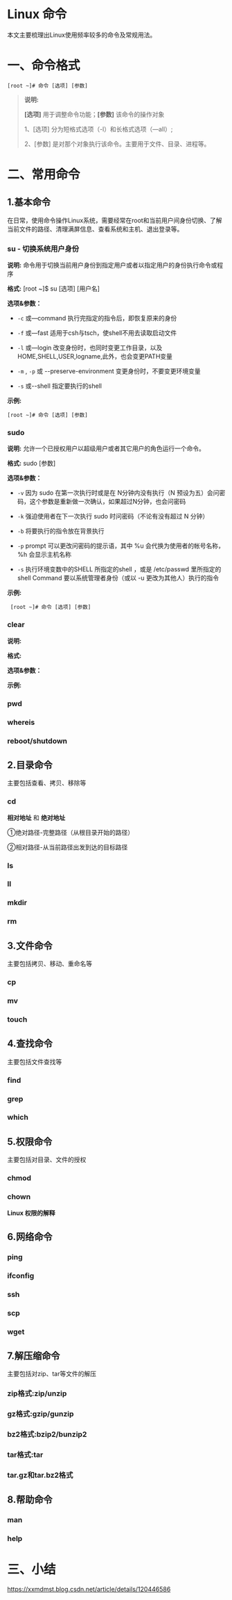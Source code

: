 # Linux 命令

本文主要梳理出Linux使用频率较多的命令及常规用法。

# 一、命令格式

```Shell
[root ~]# 命令 [选项] [参数]
```

> **说明:**
>
> **[选项]** 用于调整命令功能；**[参数]** 该命令的操作对象
>
> 1、[选项] 分为短格式选项（-l）和长格式选项（—all）;
>
> 2、[参数] 是对那个对象执行该命令。主要用于文件、目录、进程等。

# 二、常用命令

## 1.基本命令

在日常，使用命令操作Linux系统，需要经常在root和当前用户间身份切换、了解当前文件的路径、清理满屏信息、查看系统和主机、退出登录等。

### su - 切换系统用户身份

**说明:**  命令用于切换当前用户身份到指定用户或者以指定用户的身份执行命令或程序

**格式:**  [root ~]$ su [选项] [用户名]

**选项&参数：**

- `-c` 或—command 执行完指定的指令后，即恢复原来的身份

- `-f` 或—fast 适用于csh与tsch，使shell不用去读取启动文件

- `-l` 或—login 改变身份时，也同时变更工作目录，以及HOME,SHELL,USER,logname,此外，也会变更PATH变量

- `-m` , `-p` 或 --preserve-environment 变更身份时，不要变更环境变量

- `-s` 或--shell 指定要执行的shell

**示例:**

```shell
[root ~]# 命令 [选项] [参数] 
```

### sudo

**说明:** 允许一个已授权用户以超级用户或者其它用户的角色运行一个命令。

**格式:** sudo [参数]

**选项&参数：**

- `-v` 因为 sudo 在第一次执行时或是在 N分钟内没有执行（N 预设为五）会问密码，这个参数是重新做一次确认，如果超过N分钟，也会问密码

- `-k` 强迫使用者在下一次执行 sudo 时问密码（不论有没有超过 N 分钟）

- `-b` 将要执行的指令放在背景执行

- `-p` prompt 可以更改问密码的提示语，其中 %u 会代换为使用者的帐号名称，%h 会显示主机名称

- `-s` 执行环境变数中的SHELL 所指定的shell ，或是 /etc/passwd 里所指定的 shell Command 要以系统管理者身份（或以 -u 更改为其他人）执行的指令

**示例:**

```shell
 [root ~]# 命令 [选项] [参数] 
```

### clear

**说明:**

**格式:**

**选项&参数：**

**示例:**

### pwd

### whereis

### reboot/shutdown

## 2.目录命令

主要包括查看、拷贝、移除等

### cd

**相对地址** 和 **绝对地址**

①绝对路径-完整路径（从根目录开始的路径）

②相对路径-从当前路径出发到达的目标路径

### ls

### ll

### mkdir

### rm

## 3.文件命令

主要包括拷贝、移动、重命名等

### cp

### mv

### touch

## 4.查找命令

主要包括文件查找等

### find

### grep

### which

## 5.权限命令

主要包括对目录、文件的授权

### chmod

### chown

**Linux 权限的解释**

## 6.网络命令

### ping

### ifconfig

### ssh

### scp

### wget

## 7.解压缩命令

主要包括对zip、tar等文件的解压

### zip格式:zip/unzip

### gz格式:gzip/gunzip

### bz2格式:bzip2/bunzip2

### tar格式:tar

### tar.gz和tar.bz2格式

## 8.帮助命令

### man

### help

# 三、小结

<https://xxmdmst.blog.csdn.net/article/details/120446586>
